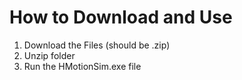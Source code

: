 # How to Download and Use
1. Download the Files (should be .zip)
2. Unzip folder
3. Run the HMotionSim.exe file
